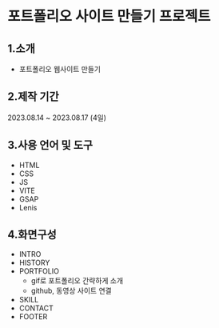 # 포트폴리오 사이트 만들기 프로젝트

## 1.소개
- 포트폴리오 웹사이트 만들기

## 2.제작 기간
2023.08.14 ~ 2023.08.17 (4일)

## 3.사용 언어 및 도구
- HTML
- CSS
- JS
- VITE
- GSAP
- Lenis

## 4.화면구성
- INTRO
- HISTORY
- PORTFOLIO
    - gif로 포트폴리오 간략하게 소개
    - github, 동영상 사이트 연결
- SKILL
- CONTACT
- FOOTER
